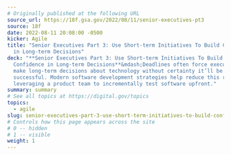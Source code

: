 ```yaml
---
# Originally published at the following URL
source_url: https://18f.gsa.gov/2022/08/11/senior-executives-pt3
source: 18f
date: 2022-08-11 20:08:00 -0500
kicker: Agile
title: "Senior Executives Part 3: Use Short-term Initiatives To Build Confidence
  in Long-term Decisions"
deck: "**Senior Executives Part 3: Use Short-term Initiatives To Build
  Confidence in Long-term Decisions**&mdash;Deadlines often force executives to
  make long-term decisions about technology without certainty it’ll be
  successful. Modern software development strategies help reduce this risk by
  leveraging a product team to incrementally test software upfront."
summary: summary
# See all topics at https://digital.gov/topics
topics:
  - agile
slug: senior-executives-part-3-use-short-term-initiatives-to-build-confidence-in-long-term-decisions
# Controls how this page appears across the site
# 0 -- hidden
# 1 -- visible
weight: 1
---
```

